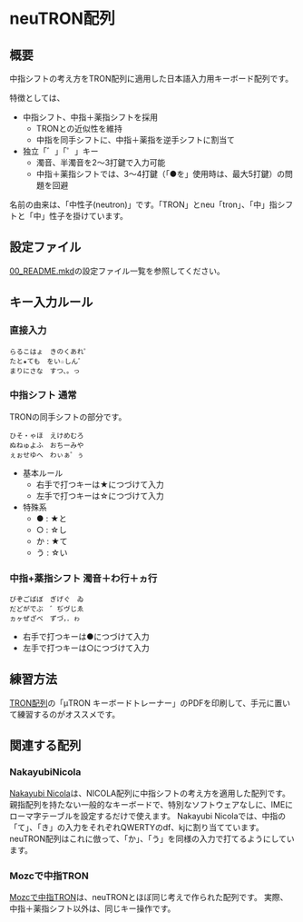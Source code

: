 # neuTRON配列
## 概要
中指シフトの考え方をTRON配列に適用した日本語入力用キーボード配列です。

特徴としては、

* 中指シフト、中指＋薬指シフトを採用
	* TRONとの近似性を維持
	* 中指を同手シフトに、中指＋薬指を逆手シフトに割当て
* 独立「゛」「゜」キー
	* 濁音、半濁音を2〜3打鍵で入力可能
	* 中指＋薬指シフトでは、3〜4打鍵（「●を」使用時は、最大5打鍵）の問題を回避

名前の由来は、「中性子(neutron)」です。「TRON」とneu「tron」、「中」指シフトと「中」性子を掛けています。

## 設定ファイル
[00\_README.mkd](#file-00_readme-mkd)の設定ファイル一覧を参照してください。

## キー入力ルール

### 直接入力
```
らるこはょ　きのくあれ゜
たと★ても　をい☆しん゛
まりにさな　すつ、。っ
```

### 中指シフト 通常
TRONの同手シフトの部分です。

```
ひそ・ゃほ　えけめむろ
ぬねゅよふ　おちーみや
ぇぉせゆへ　わぃぁ゜ぅ
```

* 基本ルール
	* 右手で打つキーは★につづけて入力
	* 左手で打つキーは☆につづけて入力
* 特殊系
	* ● : ★と
	* ○ : ☆し
	* か : ★て
	* う : ☆い

### 中指+薬指シフト 濁音＋わ行＋ヵ行
```
びぞごばぼ　ぎげぐ　ゐ
だどがでぶ　゛ぢヴじゑ
ヵヶぜざべ　ずづ，．ゎ
```

* 右手で打つキーは●につづけて入力
* 左手で打つキーは○につづけて入力

## 練習方法
[TRON配列]の「μTRON キーボードトレーナー」のPDFを印刷して、手元に置いて練習するのがオススメです。

## 関連する配列
### NakayubiNicola
[Nakayubi Nicola]は、NICOLA配列に中指シフトの考え方を適用した配列です。
親指配列を持たない一般的なキーボードで、特別なソフトウェアなしに、IMEにローマ字テーブルを設定するだけで使えます。
Nakayubi Nicolaでは、中指の「て」、「き」の入力をそれぞれQWERTYのdf、kjに割り当てています。
neuTRON配列はこれに倣って、「か」、「う」を同様の入力で打てるようにしています。

### Mozcで中指TRON
[Mozcで中指TRON]は、neuTRONとほぼ同じ考えで作られた配列です。
実際、中指＋薬指シフト以外は、同じキー操作です。

[TRON配列]:http://www.personal-media.co.jp/utronkb/tron-layout.html
[Nakayubi Nicola]:http://home.j00.itscom.net/cake-smd/wiki/NakayubiNicola.html
[Mozcで中指TRON]:http://mikewo.blogspot.jp/2011/02/mozctron.html
